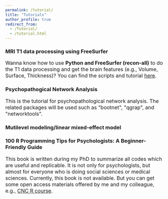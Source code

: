 ```yaml
---
permalink: /tutorial/
title: "Tutorials"
author_profile: true
redirect_from: 
  - /Tutorial/
  - /tutorial.html
---
```


### MRI T1 data processing using FreeSurfer
<font size="3">
Wanna know how to use <b>Python and FreeSurfer (recon-all)</b> to do the T1 data processing 
and get the brain features (e.g., Volume, Surface, Thickness)? 
You can find the scripts and tutorial 
<a href="https://github.com/lanzhou-psy/freesurfer_T1_processing">here</a>.
</font>


### Psychopathogical Network Analysis
<font size="3">This is the tutorial for psychopathological network analysis. The related packages will be used such as "bootnet", "qgrap", and "networktools".</font>


### Mutilevel modeling/linear mixed-effect model


### 100 R Programming Tips for Psychologists: A Beginner-Friendly Guide
<font size="3">
This book is written during my PhD to summarize all codes which are useful and replicable. 
It is not only for psychologists, but almost for everyone who is doing social sciences or medical sciences. 
Currently, this book is not available. 
But you can get some open access materials offered by me and my colleague, e.g., 
<a href="https://github.com/lanzhou-psy/CNC-R_course/tree/main">CNC R course</a>.
</font>

